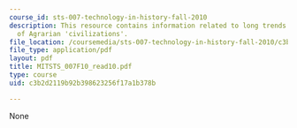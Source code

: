 ```yaml
---
course_id: sts-007-technology-in-history-fall-2010
description: This resource contains information related to long trends in the era
  of Agrarian 'civilizations'.
file_location: /coursemedia/sts-007-technology-in-history-fall-2010/c3b2d2119b92b398623256f17a1b378b_MITSTS_007F10_read10.pdf
file_type: application/pdf
layout: pdf
title: MITSTS_007F10_read10.pdf
type: course
uid: c3b2d2119b92b398623256f17a1b378b

---
```

None